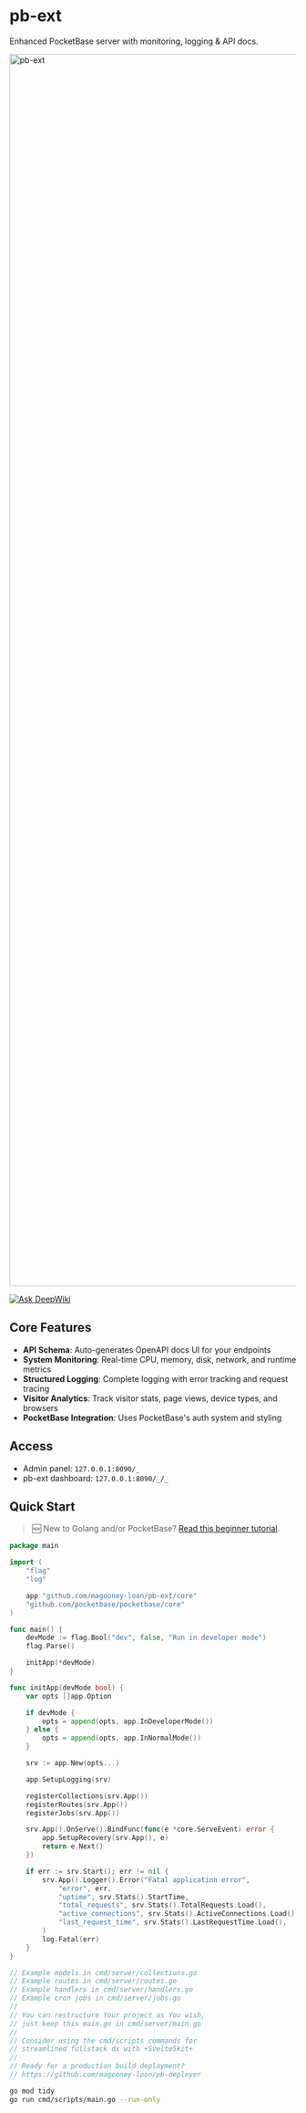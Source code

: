 # pb-ext

Enhanced PocketBase server with monitoring, logging & API docs.

<img width="3840" height="2160" alt="pb-ext" src="https://github.com/user-attachments/assets/1f360a82-c053-4ae4-8ff2-d44db6795a14" />

[![Ask DeepWiki](https://deepwiki.com/badge.svg)](https://deepwiki.com/magooney-loon/pb-ext)

## Core Features

- **API Schema**: Auto-generates OpenAPI docs UI for your endpoints
- **System Monitoring**: Real-time CPU, memory, disk, network, and runtime metrics
- **Structured Logging**: Complete logging with error tracking and request tracing
- **Visitor Analytics**: Track visitor stats, page views, device types, and browsers
- **PocketBase Integration**: Uses PocketBase's auth system and styling

## Access

- Admin panel: `127.0.0.1:8090/_`
- pb-ext dashboard: `127.0.0.1:8090/_/_`

## Quick Start

> 🆕 New to Golang and/or PocketBase? [Read this beginner tutorial](TUTORIAL.md).

```go
package main

import (
	"flag"
	"log"

	app "github.com/magooney-loon/pb-ext/core"
	"github.com/pocketbase/pocketbase/core"
)

func main() {
	devMode := flag.Bool("dev", false, "Run in developer mode")
	flag.Parse()

	initApp(*devMode)
}

func initApp(devMode bool) {
	var opts []app.Option

	if devMode {
		opts = append(opts, app.InDeveloperMode())
	} else {
		opts = append(opts, app.InNormalMode())
	}

	srv := app.New(opts...)

	app.SetupLogging(srv)

	registerCollections(srv.App())
	registerRoutes(srv.App())
	registerJobs(srv.App())

	srv.App().OnServe().BindFunc(func(e *core.ServeEvent) error {
		app.SetupRecovery(srv.App(), e)
		return e.Next()
	})

	if err := srv.Start(); err != nil {
		srv.App().Logger().Error("Fatal application error",
			"error", err,
			"uptime", srv.Stats().StartTime,
			"total_requests", srv.Stats().TotalRequests.Load(),
			"active_connections", srv.Stats().ActiveConnections.Load(),
			"last_request_time", srv.Stats().LastRequestTime.Load(),
		)
		log.Fatal(err)
	}
}

// Example models in cmd/server/collections.go
// Example routes in cmd/server/routes.go
// Example handlers in cmd/server/handlers.go
// Example cron jobs in cmd/server/jobs.go
//
// You can restructure Your project as You wish,
// just keep this main.go in cmd/server/main.go
//
// Consider using the cmd/scripts commands for
// streamlined fullstack dx with +Svelte5kit+
//
// Ready for a production build deployment?
// https://github.com/magooney-loon/pb-deployer
```

```bash
go mod tidy
go run cmd/scripts/main.go --run-only
```

